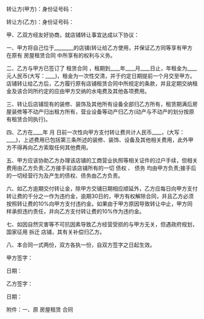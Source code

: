
 


转让方(甲方)：身份证号码：


转让方(乙方)：身份证号码：


甲、乙双方经友好协商，就店铺转让事宜达成以下协议：


一、甲方将自己位于________的店铺(转让给乙方使用，并保证乙方同等享有甲方在原有
房屋租赁合同
中所享有的权利与义务。


二、乙方与甲方已签订了
租赁合同
，租期到____年____月____日止，年租金为____元人民币(大写：____)，租金为一次性交清，并于约定日期提前一个月交至甲方。店铺转让给乙方后，乙方履行原有店铺租赁合同中所规定的条款，并且定期交纳租金及该合同所约定的应由甲方交纳的水电费及其他各项费用。


三、转让后店铺现有的装修、装饰及其他所有设备全部归乙方所有，租赁期满后房屋装修等不动产归出租方所有，营业设备等动产归乙方(动产与不动产的划分按原有租赁合同执行)。


四、乙方在____年 月  日前一次性向甲方支付转让费共计人民币____，(大写：____)，上述费用已包括第三条所述的装修、装饰、设备及其他相关费用，此外甲方不得再向乙方索取任何其他费用。


五、甲方应该协助乙方办理该店铺的工商营业执照等相关证件的过户手续，但相关费用由乙方负责;乙方接手前该店铺所有的一切
债权
、
债务
均由甲方负责;接手后的一切经营行为及产生的债权、债务由乙方负责。


六、如乙方逾期交付转让金，除甲方交铺日期相应顺延外，乙方应每日向甲方支付转让费的千分之一作为违约金，逾期30日的，甲方有权解除合同，并且乙方必须按照转让费的10%向甲方支付违约金。如果由于甲方原因导致转让中止，甲方同样承担违约责任，并向乙方支付转让费的10%作为违约金。


七、如因自然灾害等不可抗因素导致乙方经营受损的与甲方无关，但遇政府规划，国家征用
拆迁
店铺，其有关补偿归乙方。


八、本合同一式两份，双方各执一份，自双方签字之日起生效。


甲方签字：


日期：


乙方签字：


日期：


附件：一、原
房屋租赁
合同
 


 

 
 
 
 
 
  


  
 

  


  


  
 
 
 
 

